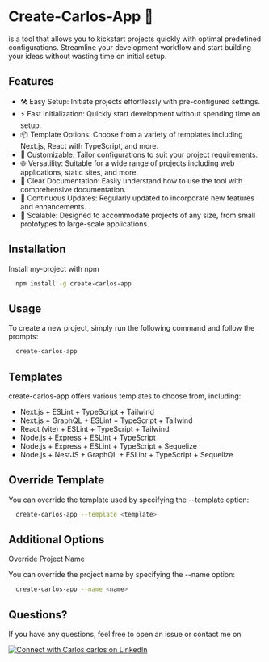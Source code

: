 
# Create-Carlos-App 🚀

is a tool that allows you to kickstart projects quickly with optimal predefined configurations. Streamline your development workflow and start building your ideas without wasting time on initial setup.


## Features

- 🛠️ Easy Setup: Initiate projects effortlessly with pre-configured settings.
- ⚡ Fast Initialization: Quickly start development without spending time on setup.
- 📦 Template Options: Choose from a variety of templates including Next.js, React with TypeScript, and more.
- 🎨 Customizable: Tailor configurations to suit your project requirements.
- 🌐 Versatility: Suitable for a wide range of projects including web applications, static sites, and more.
- 📝 Clear Documentation: Easily understand how to use the tool with comprehensive documentation.
- 🔄 Continuous Updates: Regularly updated to incorporate new features and enhancements.
- 🚀 Scalable: Designed to accommodate projects of any size, from small prototypes to large-scale applications.

## Installation

Install my-project with npm

```bash
  npm install -g create-carlos-app
```

## Usage

To create a new project, simply run the following command and follow the prompts:

```bash
  create-carlos-app
```

## Templates
create-carlos-app offers various templates to choose from, including:

- Next.js + ESLint + TypeScript + Tailwind
- Next.js + GraphQL + ESLint + TypeScript + Tailwind 
- React (vite) + ESLint + TypeScript + Tailwind
- Node.js + Express + ESLint + TypeScript
- Node.js + Express + ESLint + TypeScript + Sequelize
- Node.js + NestJS + GraphQL + ESLint + TypeScript + Sequelize

## Override Template
You can override the template used by specifying the --template option:

```bash
  create-carlos-app --template <template>
```

## Additional Options
Override Project Name

You can override the project name by specifying the --name option:

```bash
  create-carlos-app --name <name>
```


## Questions?

If you have any questions, feel free to open an issue or contact me on 

[![Connect with Carlos carlos on LinkedIn](https://img.shields.io/badge/LinkedIn-Connect-blue?style=flat-square&logo=linkedin)](https://www.linkedin.com/in/carlosmedina06/)